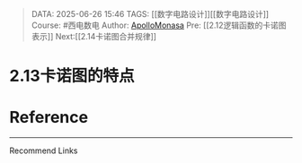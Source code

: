 > DATA: 2025-06-26 15:46
> TAGS: [[数字电路设计]][[数字电路设计]]
> Course: #西电数电 
> Author: [ApolloMonasa](https://github.com/ApolloMonasa)
> Pre: [[2.12逻辑函数的卡诺图表示]]
> Next:[[2.14卡诺图合并规律]]


# 2.13卡诺图的特点


# Reference


---
Recommend Links
